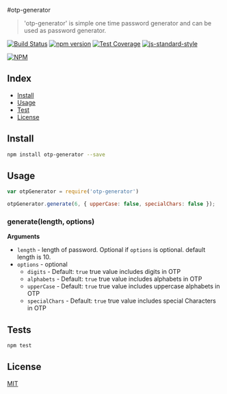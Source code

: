 #otp-generator

> 'otp-generator' is simple one time password generator and can be used as password generator.

[![Build Status][travis-ci-img]][travis-ci-url] 
[![npm version][npm-version-img]][npm-version-url]
[![Test Coverage][coveralls-image]][coveralls-url]
[![js-standard-style][js-standard-style-img]][js-standard-style-url] 

[![NPM](https://nodei.co/npm/otp-generator.png?downloadRank=true&downloads=true)](https://nodei.co/npm/otp-generator/)

## Index
* [Install](#install)
* [Usage](#usage)
* [Test](#test)
* [License](#license)

## Install

```bash
npm install otp-generator --save
```

## Usage

```js
var otpGenerator = require('otp-generator')

otpGenerator.generate(6, { upperCase: false, specialChars: false });

```
### generate(length, options)

**Arguments**

* `length` - length of password. Optional if `options` is optional. default length is 10.
* `options` - optional
  - `digits` - Default: `true` true value includes digits in OTP 
  - `alphabets` - Default: `true` true value includes alphabets in OTP
  - `upperCase` - Default: `true` true value includes uppercase alphabets in OTP
  - `specialChars` - Default: `true` true value includes special Characters in OTP

## Tests

```js
npm test
```

## License
[MIT][license-url]

[license-image]: http://img.shields.io/badge/license-MIT-blue.svg?style=flat
[license-url]: LICENSE
[travis-ci-img]: https://travis-ci.org/Maheshkumar-Kakade/otp-generator.svg?branch=master
[travis-ci-url]: https://travis-ci.org/Maheshkumar-Kakade/otp-generator 
[npm-version-img]: https://badge.fury.io/js/otp-generator.svg
[npm-version-url]: http://badge.fury.io/js/otp-generator
[coveralls-image]: https://coveralls.io/repos/github/Maheshkumar-Kakade/otp-generator/badge.svg?branch=master
[coveralls-url]: https://coveralls.io/github/Maheshkumar-Kakade/otp-generator?branch=master
[js-standard-style-img]: https://img.shields.io/badge/code%20style-standard-brightgreen.svg
[js-standard-style-url]: http://standardjs.com/